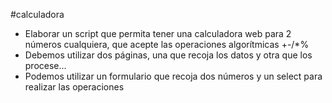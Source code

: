 #calculadora
* Elaborar un script que permita tener una calculadora web para 2 números cualquiera, 
que acepte las operaciones algorítmicas +-/*%
* Debemos utilizar dos páginas, una que recoja los datos y otra que los procese...
* Podemos utilizar un formulario que recoja dos números y un select para realizar las operaciones
